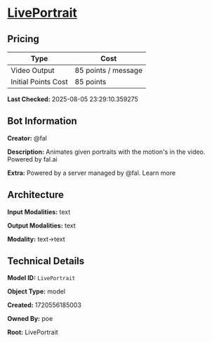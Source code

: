 # [LivePortrait](https://poe.com/LivePortrait)

## Pricing

| Type | Cost |
|------|------|
| Video Output | 85 points / message |
| Initial Points Cost | 85 points |

**Last Checked:** 2025-08-05 23:29:10.359275


## Bot Information

**Creator:** @fal

**Description:** Animates given portraits with the motion's in the video. Powered by fal.ai

**Extra:** Powered by a server managed by @fal. Learn more


## Architecture

**Input Modalities:** text

**Output Modalities:** text

**Modality:** text->text


## Technical Details

**Model ID:** `LivePortrait`

**Object Type:** model

**Created:** 1720556185003

**Owned By:** poe

**Root:** LivePortrait
